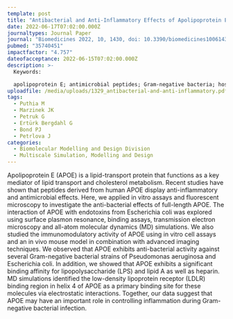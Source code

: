 ```yaml
---
template: post
title: "Antibacterial and Anti-Inflammatory Effects of Apolipoprotein E "
date: 2022-06-17T07:02:00.000Z
journaltypes: Journal Paper
journal: "Biomedicines 2022, 10, 1430, doi: 10.3390/biomedicines10061430"
pubmed: "35740451"
impactfactor: "4.757"
dateofacceptance: 2022-06-15T07:02:00.000Z
description: >-
  Keywords:

  apolipoprotein E; antimicrobial peptides; Gram-negative bacteria; host defense; innate immunity; aggregation
uploadfile: /media/uploads/1329_antibacterial-and-anti-inflammatory.pdf
tags:
  - Puthia M
  - Marzinek JK
  - Petruk G
  - Ertürk Bergdahl G
  - Bond PJ
  - Petrlova J
categories:
  - Biomolecular Modelling and Design Division
  - Multiscale Simulation, Modelling and Design
---
```

<!--StartFragment-->

Apolipoprotein E (APOE) is a lipid-transport protein that functions as a key mediator of lipid transport and cholesterol metabolism. Recent studies have shown that peptides derived from human APOE display anti-inflammatory and antimicrobial effects. Here, we applied in vitro assays and fluorescent microscopy to investigate the anti-bacterial effects of full-length APOE. The interaction of APOE with endotoxins from Escherichia coli was explored using surface plasmon resonance, binding assays, transmission electron microscopy and all-atom molecular dynamics (MD) simulations. We also studied the immunomodulatory activity of APOE using in vitro cell assays and an in vivo mouse model in combination with advanced imaging techniques. We observed that APOE exhibits anti-bacterial activity against several Gram-negative bacterial strains of Pseudomonas aeruginosa and Escherichia coli. In addition, we showed that APOE exhibits a significant binding affinity for lipopolysaccharide (LPS) and lipid A as well as heparin. MD simulations identified the low-density lipoprotein receptor (LDLR) binding region in helix 4 of APOE as a primary binding site for these molecules via electrostatic interactions. Together, our data suggest that APOE may have an important role in controlling inflammation during Gram-negative bacterial infection.

<!--EndFragment-->